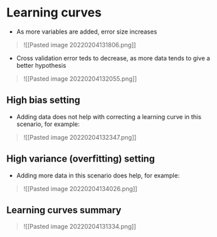 # Learning curves
- As more variables are added, error size increases
>![[Pasted image 20220204131806.png]]
- Cross validation error teds to decrease, as more data tends to give a better hypothesis
>![[Pasted image 20220204132055.png]]
## High bias setting
- Adding data does not help with correcting a learning curve in this scenario, for example:
>![[Pasted image 20220204132347.png]]
## High variance (overfitting) setting
- Adding more data in this scenario does help, for example:
>![[Pasted image 20220204134026.png]]
## Learning curves summary
>![[Pasted image 20220204131334.png]]
